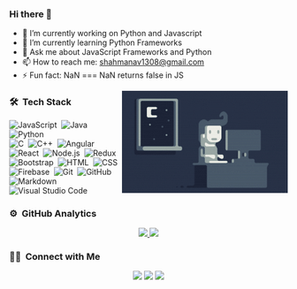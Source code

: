 ### Hi there 👋

- 🔭 I’m currently working on Python and Javascript
- 🌱 I’m currently learning Python Frameworks
- 💬 Ask me about JavaScript Frameworks and Python
- 📫 How to reach me: shahmanav1308@gmail.com
- ⚡ Fun fact: NaN === NaN returns false in JS


<img alt="Night Coding" src="https://raw.githubusercontent.com/AVS1508/AVS1508/master/assets/Night-Coding.gif" align="right"/>

### 🛠 &nbsp;Tech Stack
![JavaScript](https://img.shields.io/badge/-JavaScript-05122A?style=flat&logo=javascript)&nbsp;
![Java](https://img.shields.io/badge/-Java-05122A?style=flat&logo=Java&logoColor=FFA518)&nbsp;
![Python](https://img.shields.io/badge/-Python-05122A?style=flat&logo=python)\
![C](https://img.shields.io/badge/-C-05122A?style=flat&logo=C&logoColor=A8B9CC)&nbsp;
![C++](https://img.shields.io/badge/-C++-05122A?style=flat&logo=C%2B%2B&logoColor=00599C)&nbsp;
![Angular](https://img.shields.io/badge/-R-05122A?style=flat&logo=R&logoColor=276DC3)\
![React](https://img.shields.io/badge/-React-05122A?style=flat&logo=react)&nbsp;
![Node.js](https://img.shields.io/badge/-Node.js-05122A?style=flat&logo=node.js)&nbsp;
![Redux](https://img.shields.io/badge/-PostgreSQL-05122A?style=flat&logo=postgresql)\
![Bootstrap](https://img.shields.io/badge/-Bootstrap-05122A?style=flat&logo=bootstrap&logoColor=563D7C)&nbsp;
![HTML](https://img.shields.io/badge/-HTML-05122A?style=flat&logo=HTML5)&nbsp;
![CSS](https://img.shields.io/badge/-CSS-05122A?style=flat&logo=CSS3&logoColor=1572B6)\
![Firebase](https://img.shields.io/badge/-Eclipse-05122A?style=flat&logo=eclipse-ide&logoColor=2C2255)&nbsp;
![Git](https://img.shields.io/badge/-Git-05122A?style=flat&logo=git)&nbsp;
![GitHub](https://img.shields.io/badge/-GitHub-05122A?style=flat&logo=github)\
![Markdown](https://img.shields.io/badge/-Markdown-05122A?style=flat&logo=markdown)&nbsp;
![Visual Studio Code](https://img.shields.io/badge/-Visual%20Studio%20Code-05122A?style=flat&logo=visual-studio-code&logoColor=007ACC)&nbsp;

### ⚙️ &nbsp;GitHub Analytics

<p align="center">
<a href="https://github.com/manav5hah">
  <img height="180em" src="https://github-readme-stats-eight-theta.vercel.app/api?username=manav5hah&show_icons=true&theme=algolia&include_all_commits=true&count_private=true"/>
  <img height="180em" src="https://github-readme-stats-eight-theta.vercel.app/api/top-langs/?username=manav5hah&layout=compact&langs_count=8&theme=algolia"/>
</a>
</p>

### 🤝🏻 &nbsp;Connect with Me

<p align="center">
<a href="https://www.linkedin.com/in/manavshah13"><img src="https://img.shields.io/badge/-Manav%20Shah-0077B5?style=flat&logo=Linkedin&logoColor=white"/></a>
<a href="https://twitter.com/Manav5hah99"><img src="https://img.shields.io/badge/-manav5hah99-1DA1F2?style=flat&logo=Twitter&logoColor=white"/></a>
<a href="mailto:shahmanav1308@gmail.com"><img src="https://img.shields.io/badge/-shahmanav1308@gmail.com-D14836?style=flat&logo=Gmail&logoColor=white"/></a>




